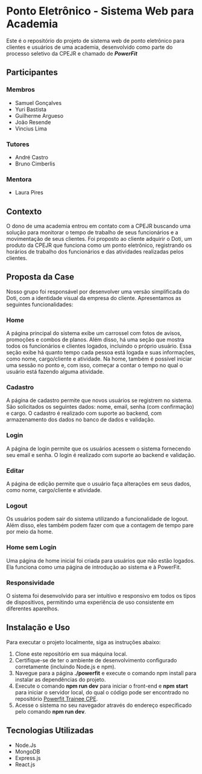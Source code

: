 # Ponto Eletrônico - Sistema Web para Academia

Este é o repositório do projeto de sistema web de ponto eletrônico para clientes e usuários de uma academia, desenvolvido como parte do processo seletivo da CPEJR e chamado de **_PowerFit_**

## Participantes

### Membros

- Samuel Gonçalves
- Yuri Bastista
- Guilherme Argueso
- João Resende
- Vincius Lima

### Tutores

- André Castro
- Bruno Cimberlis

### Mentora

- Laura Pires

## Contexto

O dono de uma academia entrou em contato com a CPEJR buscando uma solução para monitorar o tempo de trabalho de seus funcionários e a movimentação de seus clientes. Foi proposto ao cliente adquirir o Doti, um produto da CPEJR que funciona como um ponto eletrônico, registrando os horários de trabalho dos funcionários e das atividades realizadas pelos clientes.

## Proposta da Case

Nosso grupo foi responsável por desenvolver uma versão simplificada do Doti, com a identidade visual da empresa do cliente. Apresentamos as seguintes funcionalidades:

### Home

A página principal do sistema exibe um carrossel com fotos de avisos, promoções e combos de planos. Além disso, há uma seção que mostra todos os funcionários e clientes logados, incluindo o próprio usuário. Essa seção exibe há quanto tempo cada pessoa está logada e suas informações, como nome, cargo/cliente e atividade. Na home, também é possível iniciar uma sessão no ponto e, com isso, começar a contar o tempo no qual o usuário está fazendo alguma atividade.

### Cadastro

A página de cadastro permite que novos usuários se registrem no sistema. São solicitados os seguintes dados: nome, email, senha (com confirmação) e cargo. O cadastro é realizado com suporte ao backend, com armazenamento dos dados no banco de dados e validação.

### Login

A página de login permite que os usuários acessem o sistema fornecendo seu email e senha. O login é realizado com suporte ao backend e validação.

### Editar

A página de edição permite que o usuário faça alterações em seus dados, como nome, cargo/cliente e atividade.

### Logout

Os usuários podem sair do sistema utilizando a funcionalidade de logout. Além disso, eles também podem fazer com que a contagem de tempo pare por meio da home.

### Home sem Login

Uma página de home inicial foi criada para usuários que não estão logados. Ela funciona como uma página de introdução ao sistema e à PowerFit.

### Responsividade

O sistema foi desenvolvido para ser intuitivo e responsivo em todos os tipos de dispositivos, permitindo uma experiência de uso consistente em diferentes aparelhos.

## Instalação e Uso

Para executar o projeto localmente, siga as instruções abaixo:

1. Clone este repositório em sua máquina local.
2. Certifique-se de ter o ambiente de desenvolvimento configurado corretamente (incluindo Node.js e npm).
3. Navegue para a página **./powerfit** e execute o comando npm install para instalar as dependências do projeto.
4. Execute o comando **npm run dev** para iniciar o front-end e **npm start** para iniciar o servidor local, do qual o código pode ser encontrado no repositório [Powerfit Trainee CPE](https://github.com/SamuelFVG/powerfit-trainee-cpe-backend).
5. Acesse o sistema no seu navegador através do endereço especificado pelo comando **npm run dev**.

## Tecnologias Utilizadas

- Node.Js
- MongoDB
- Express.js
- React.js
